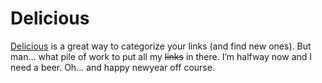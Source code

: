 <!--
  id: 229
  date: 2006-01-01T22:58:50
  modified: 2006-01-01T22:58:50
  slug: delicious
  type: post
  excerpt: <p>Delicious is a great way to categorize your links (and find new ones). But man&#8230; what pile of work to put all my links in there. I&#8217;m halfway now and I need a beer. Oh&#8230; and happy newyear off course.</p>
  categories: admin, backend
  tags: 
  inCv: 
  inPortfolio: 
  dateFrom: 
  dateTo: 
-->

# Delicious

<p><a href="http://del.icio.us/" target="_blank">Delicious</a> is a great way to categorize your links (and find new ones). But man&#8230; what pile of work to put all my <del>links</del> in there. I&#8217;m halfway now and I need a beer. Oh&#8230; and happy newyear off course.</p>